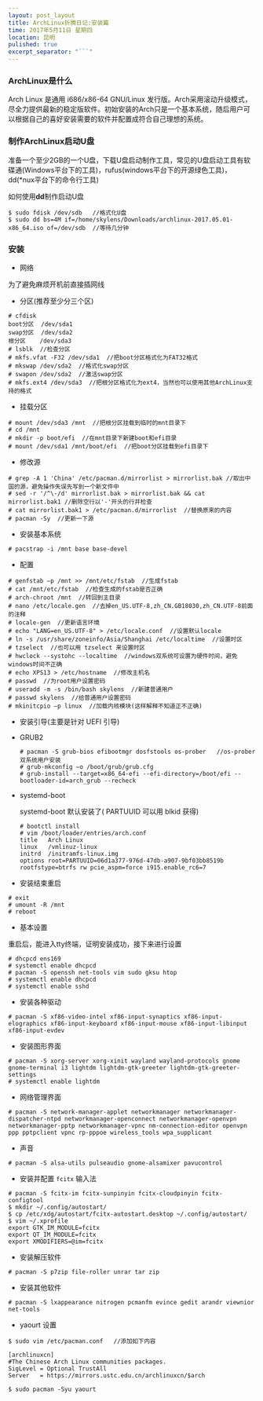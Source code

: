 ```yaml
---
layout: post_layout
title: ArchLinux折腾日记:安装篇
time: 2017年5月11日 星期四
location: 昆明
pulished: true
excerpt_separator: "```"
---
```


### **ArchLinux是什么**

Arch Linux 是通用 i686/x86-64 GNU/Linux 发行版。Arch采用滚动升级模式，尽全力提供最新的稳定版软件。初始安装的Arch只是一个基本系统，随后用户可以根据自己的喜好安装需要的软件并配置成符合自己理想的系统。

### **制作ArchLinux启动U盘**

准备一个至少2GB的一个U盘，下载U盘启动制作工具，常见的U盘启动工具有软碟通(Windows平台下的工具)，rufus(windows平台下的开源绿色工具)，dd(*nux平台下的命令行工具)

如何使用**dd**制作启动U盘

```shell
$ sudo fdisk /dev/sdb   //格式化U盘
$ sudo dd bs=4M if=/home/skylens/Downloads/archlinux-2017.05.01-x86_64.iso of=/dev/sdb  //等待几分钟
```

### **安装**

- 网络

为了避免麻烦开机前直接插网线

- 分区(推荐至少分三个区)

```shell
# cfdisk
boot分区  /dev/sda1
swap分区  /dev/sda2
根分区    /dev/sda3
# lsblk  //检查分区
# mkfs.vfat -F32 /dev/sda1  //把boot分区格式化为FAT32格式
# mkswap /dev/sda2  //格式化swap分区
# swapon /dev/sda2  //激活swap分区
# mkfs.ext4 /dev/sda3  //把根分区格式化为ext4，当然也可以使用其他ArchLinux支持的格式
```

- 挂载分区

```shell
# mount /dev/sda3 /mnt  //把根分区挂载到临时的mnt目录下
# cd /mnt
# mkdir -p boot/efi  //在mnt目录下新建boot和efi目录
# mount /dev/sda1 /mnt/boot/efi  //把boot分区挂载到efi目录下
```

- 修改源

```shell
# grep -A 1 'China' /etc/pacman.d/mirrorlist > mirrorlist.bak //取出中国的源，避免操作失误先写到一个新文件中
# sed -r '/^\-/d' mirrorlist.bak > mirrorlist.bak && cat mirrorlist.bak1 //删除空行以'-'开头的行并检查
# cat mirrorlist.bak1 > /etc/pacman.d/mirrorlist  //替换原来的内容
# pacman -Sy  //更新一下源
```

- 安装基本系统

```shell
# pacstrap -i /mnt base base-devel
```

- 配置

```shell
# genfstab –p /mnt >> /mnt/etc/fstab  //生成fstab
# cat /mnt/etc/fstab  //检查生成的fstab是否正确
# arch-chroot /mnt  //转回到主目录
# nano /etc/locale.gen  //去掉en_US.UTF-8,zh_CN.GB18030,zh_CN.UTF-8前面 的注释
# locale-gen  //更新语言环境
# echo "LANG=en_US.UTF-8" > /etc/locale.conf  //设置默认locale
# ln -s /usr/share/zoneinfo/Asia/Shanghai /etc/localtime  //设置时区
# tzselect  //也可以用 tzselect 来设置时区
# hwclock --systohc --localtime  //windows双系统可设置为硬件时间，避免windows时间不正确
# echo XPS13 > /etc/hostname  //修改主机名
# passwd  //为root用户设置密码
# useradd -m -s /bin/bash skylens  //新建普通用户
# passwd skylens  //给普通用户设置密码
# mkinitcpio –p linux  //加载内核模块(这样解释不知道正不正确)
```

- 安装引导(主要是针对 UEFI 引导)

 - GRUB2

    ```shell
    # pacman -S grub-bios efibootmgr dosfstools os-prober   //os-prober双系统用户安装
    # grub-mkconfig –o /boot/grub/grub.cfg
    # grub-install --target=x86_64-efi --efi-directory=/boot/efi --bootloader-id=arch_grub --recheck
    ```

 - systemd-boot

    systemd-boot 默认安装了( PARTUUID 可以用 blkid 获得)

    ```shell
    # bootctl install
    # vim /boot/loader/entries/arch.conf
    title   Arch Linux
    linux   /vmlinuz-linux
    initrd  /initramfs-linux.img
    options root=PARTUUID=06d1a377-976d-47db-a907-9bf03bb8519b rootfstype=btrfs rw pcie_aspm=force i915.enable_rc6=7
    ```

- 安装结束重启

```shell
# exit
# umount -R /mnt
# reboot
```

- 基本设置

重启后，能进入tty终端，证明安装成功，接下来进行设置

```shell
# dhcpcd ens169
# systemctl enable dhcpcd
# pacman -S openssh net-tools vim sudo gksu htop
# systemctl enable dhcpcd
# systemctl enable sshd
```

- 安装各种驱动

```shell
# pacman -S xf86-video-intel xf86-input-synaptics xf86-input-elographics xf86-input-keyboard xf86-input-mouse xf86-input-libinput xf86-input-evdev
```

- 安装图形界面

```shell
# pacman -S xorg-server xorg-xinit wayland wayland-protocols gnome gnome-terminal i3 lightdm lightdm-gtk-greeter lightdm-gtk-greeter-settings
# systemctl enable lightdm
```

- 网络管理界面

```shell
# pacman -S network-manager-applet networkmanager networkmanager-dispatcher-ntpd networkmanager-openconnect networkmanager-openvpn networkmanager-pptp networkmanager-vpnc nm-connection-editor openvpn ppp pptpclient vpnc rp-pppoe wireless_tools wpa_supplicant
```

- 声音

```shell
# pacman -S alsa-utils pulseaudio gnome-alsamixer pavucontrol
```

- 安装并配置 `fcitx` 输入法

```shell
# pacman -S fcitx-im fcitx-sunpinyin fcitx-cloudpinyin fcitx-configtool
$ mkdir ~/.config/autostart/
$ cp /etc/xdg/autostart/fcitx-autostart.desktop ~/.config/autostart/
$ vim ~/.xprofile
export GTK_IM_MODULE=fcitx
export QT_IM_MODULE=fcitx
export XMODIFIERS=@im=fcitx
```

- 安装解压软件

```shell
# pacman -S p7zip file-roller unrar tar zip
```

- 安装其他软件

```shell
# pacman -S lxappearance nitrogen pcmanfm evince gedit arandr viewnior net-tools
```

- yaourt 设置

```shell
$ sudo vim /etc/pacman.conf   //添加如下内容

[archlinuxcn]
#The Chinese Arch Linux communities packages.
SigLevel = Optional TrustAll
Server   = https://mirrors.ustc.edu.cn/archlinuxcn/$arch

$ sudo pacman -Syu yaourt
```